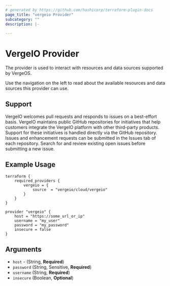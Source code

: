 ```yaml
---
# generated by https://github.com/hashicorp/terraform-plugin-docs
page_title: "vergeio Provider"
subcategory: ""
description: |-
  
---
```


# VergeIO Provider

The provider is used to interact with resources and data sources supported by VergeOS.

Use the navigation on the left to read about the available resources and data sources this provider can use.

## Support
VergeIO welcomes pull requests and responds to issues on a best-effort basis. VergeIO maintains public GitHub repositories for initiatives that help customers integrate the VergeIO platform with other third-party products. Support for these initiatives is handled directly via the GitHub repository. Issues and enhancement requests can be submitted in the Issues tab of each repository. Search for and review existing open issues before submitting a new issue.

## Example Usage
```
terraform {
	required_providers {
		vergeio = {
			source  = "vergeio/cloud/vergeio"
		}
	}
}

provider "vergeio" {
	host = "https://some_url_or_ip"
	username = "my_user"
	password = "my_password"
	insecure = false 
}
```



<!-- schema generated by tfplugindocs -->
## Arguments

- `host` - (String, **Required**)
- `password` (String, Sensitive, **Required**)
- `username` (String, **Required**)
- `insecure` (Boolean, **Optional**)
